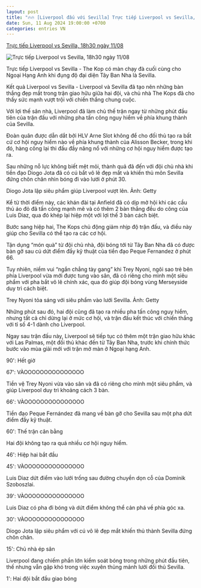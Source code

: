 ```yaml
---
layout: post
title: "🔥🔥 [Liverpool đấu với Sevilla] Trực tiếp Liverpool vs Sevilla, 18h30 ngày 11/08"
date: Sun, 11 Aug 2024 19:00:00 +0700
categories: entries VN
---
```

[Trực tiếp Liverpool vs Sevilla, 18h30 ngày 11/08](https://thethao247.vn/395-truc-tiep-liverpool-vs-sevilla-18h30-ngay-11-08-d338390.html)

![Trực tiếp Liverpool vs Sevilla, 18h30 ngày 11/08](https://cdn-img.thethao247.vn/storage/files/tranvutung/social-thumb/2024/08/11/66b8bbca57813.jpg)

Trực tiếp Liverpool vs Sevilla - The Kop có màn chạy đà cuối cùng cho Ngoại Hạng Anh khi đụng độ đại diện Tây Ban Nha là Sevilla.

Kết quả Liverpool vs Sevilla - Liverpool và Sevilla đã tạo nên những bàn thắng đẹp mắt trong trận giao hữu giữa hai đội, và chủ nhà The Kops đã cho thấy sức mạnh vượt trội với chiến thắng chung cuộc.

Với lợi thế sân nhà, Liverpool đã làm chủ thế trận ngay từ những phút đầu tiên của trận đấu với những pha tấn công nguy hiểm về phía khung thành của Sevilla.

Đoàn quân được dẫn dắt bởi HLV Arne Slot không để cho đối thủ tạo ra bất cứ cơ hội nguy hiểm nào về phía khung thành của Alisson Becker, trong khi đó, hàng công lại thi đấu đầy năng nổ với những cơ hội nguy hiểm được tạo ra.

Sau những nỗ lực không biết mệt mỏi, thành quả đã đến với đội chủ nhà khi tiền đạo Diogo Jota đã có cú bắt vô lê đẹp mắt và khiến thủ môn Sevilla đứng chôn chân nhìn bóng đi vào lưới ở phút 30.

Diogo Jota lập siêu phẩm giúp Liverpool vượt lên. Ảnh: Getty

Kể từ thời điểm này, các khán đài tại Anfield đã có dịp mở hội khi các cầu thủ áo đỏ đã tấn công mạnh mẽ và có thêm 2 bàn thắng đều do công của Luis Diaz, qua đó khép lại hiệp một với lợi thế 3 bàn cách biệt.

Bước sang hiệp hai, The Kops chủ động giảm nhịp độ trận đấu, và điều này giúp cho Sevilla có thể tạo ra các cơ hội.

Tận dụng “món quà” từ đội chủ nhà, đội bóng tới từ Tây Ban Nha đã có được bàn gỡ sau cú dứt điểm đầy kỹ thuật của tiền đạo Peque Fernandez ở phút 66.

Tuy nhiên, niềm vui “ngắn chẳng tày gang” khi Trey Nyoni, ngôi sao trẻ bên phía Liverpool vừa mới được tung vào sân, đã có riêng cho mình một siêu phẩm với pha bắt vô lê chính xác, qua đó giúp đội bóng vùng Merseyside duy trì cách biệt.

Trey Nyoni tỏa sáng với siêu phẩm vào lưới Sevilla. Ảnh: Getty

Những phút sau đó, hai đội cũng đã tạo ra nhiều pha tấn công nguy hiểm, nhưng tất cả chỉ dừng lại ở mức cơ hội, và trận đấu kết thúc với chiến thắng với tỉ số 4-1 dành cho Liverpool.

Ngay sau trận đấu này, Liverpool sẽ tiếp tục có thêm một trận giao hữu khác với Las Palmas, một đối thủ khác đến từ Tây Ban Nha, trước khi chính thức bước vào mùa giải mới với trận mở màn ở Ngoại hạng Anh.

90': Hết giờ

67': VÀOOOOOOOOOOOOOOO

Tiền vệ Trey Nyoni vừa vào sân và đã có riêng cho mình một siêu phẩm, và giúp Liverpool duy trì khoảng cách 3 bàn.

66': VÀOOOOOOOOOOOOOOO

Tiền đạo Peque Fernández đã mang về bàn gỡ cho Sevilla sau một pha dứt điểm đầy kỹ thuật.

60': Thế trận cân bằng

Hai đội không tạo ra quá nhiều cơ hội nguy hiểm.

46': Hiệp hai bắt đầu

45': VÀOOOOOOOOOOOOOOO

Luis Diaz dứt điểm vào lưới trống sau đường chuyền dọn cỗ của Dominik Szoboszlai.

39': VÀOOOOOOOOOOOOOOO

Luis Diaz có pha đi bóng và dứt điểm không thể cản phá về phía góc xa.

30': VÀOOOOOOOOOOOOOOO

Diogo Jota lập siêu phẩm với cú vô lê đẹp mắt khiến thủ thành Sevilla đứng chôn chân.

15': Chủ nhà ép sân

Liverpool đang chiếm phần lớn kiểm soát bóng trong những phút đầu tiên, thế nhưng vẫn gặp khó trong việc xuyên thủng mảnh lưới đối thủ Sevilla.

1': Hai đội bắt đầu giao bóng

